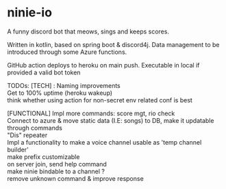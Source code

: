 # ninie-io

A funny discord bot that meows, sings and keeps scores.

Written in kotlin, based on spring boot & discord4j.
Data management to be introduced through some Azure functions.

GitHub action deploys to heroku on main push.
Executable in local if provided a valid bot token

TODOs:
[TECH] :
Naming improvements\
Get to 100% uptime (heroku wakeup)\
think whether using action for non-secret env related conf is best

[FUNCTIONAL]
Impl more commands: score mgt, rio check\
Connect to azure & move static data (I.E: songs) to DB, make it updatable through commands\
"Dis" repeater\
Impl a functionality to make a voice channel usable as 'temp channel builder'\
make prefix customizable\
on server join, send help command\
make ninie bindable to a channel ?\
remove unknown command & improve response



